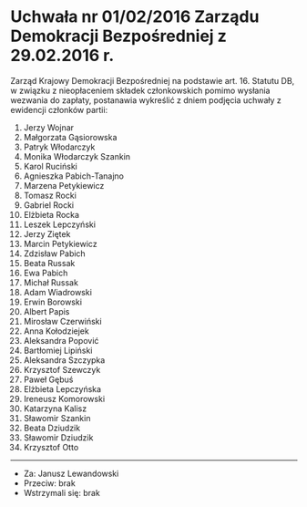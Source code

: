 # Uchwała nr 01/02/2016 Zarządu Demokracji Bezpośredniej z 29.02.2016 r.

Zarząd Krajowy Demokracji Bezpośredniej na podstawie art. 16. Statutu DB, w związku z nieopłaceniem składek członkowskich pomimo wysłania wezwania do zapłaty, postanawia wykreślić z dniem podjęcia uchwały z ewidencji członków partii:

1. Jerzy Wojnar
2. Małgorzata Gąsiorowska
3. Patryk Włodarczyk
4. Monika Włodarczyk Szankin
5. Karol Ruciński
6. Agnieszka Pabich-Tanajno
7. Marzena Petykiewicz
8. Tomasz Rocki
9. Gabriel Rocki
10. Elżbieta Rocka
11. Leszek Lepczyński
12. Jerzy Ziętek
13. Marcin Petykiewicz
14. Zdzisław Pabich
15. Beata Russak
16. Ewa Pabich
17. Michał Russak
18. Adam Wiadrowski
19. Erwin Borowski
20. Albert Papis
21. Mirosław Czerwiński
22. Anna Kołodziejek
23. Aleksandra Popović
24. Bartłomiej Lipiński
25. Aleksandra Szczypka
26. Krzysztof Szewczyk
27. Paweł Gębuś
28. Elżbieta Lepczyńska
29. Ireneusz Komorowski
30. Katarzyna Kalisz
31. Sławomir Szankin
32. Beata Dziudzik
33. Sławomir Dziudzik
34. Krzysztof Otto

---

* Za: Janusz Lewandowski
* Przeciw: brak
* Wstrzymali się: brak
